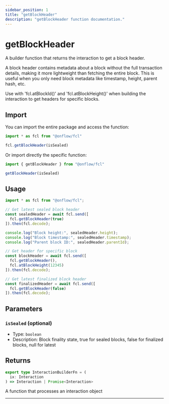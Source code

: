 ```yaml
---
sidebar_position: 1
title: "getBlockHeader"
description: "getBlockHeader function documentation."
---
```


<!-- THIS DOCUMENT IS AUTO-GENERATED FROM [onflow/fcl/../sdk/src/build/build-get-block-header.ts](https://github.com/onflow/fcl-js/tree/master/packages/fcl/../sdk/src/build/build-get-block-header.ts). DO NOT EDIT MANUALLY -->

# getBlockHeader

A builder function that returns the interaction to get a block header.

A block header contains metadata about a block without the full transaction details, making it more
lightweight than fetching the entire block. This is useful when you only need block metadata like
timestamp, height, parent hash, etc.

Use with 'fcl.atBlockId()' and 'fcl.atBlockHeight()' when building the interaction to get headers for specific blocks.

## Import

You can import the entire package and access the function:

```typescript
import * as fcl from "@onflow/fcl"

fcl.getBlockHeader(isSealed)
```

Or import directly the specific function:

```typescript
import { getBlockHeader } from "@onflow/fcl"

getBlockHeader(isSealed)
```

## Usage

```typescript
import * as fcl from "@onflow/fcl";

// Get latest sealed block header
const sealedHeader = await fcl.send([
  fcl.getBlockHeader(true)
]).then(fcl.decode);

console.log("Block height:", sealedHeader.height);
console.log("Block timestamp:", sealedHeader.timestamp);
console.log("Parent block ID:", sealedHeader.parentId);

// Get header for specific block
const blockHeader = await fcl.send([
  fcl.getBlockHeader(),
  fcl.atBlockHeight(12345)
]).then(fcl.decode);

// Get latest finalized block header
const finalizedHeader = await fcl.send([
  fcl.getBlockHeader(false)
]).then(fcl.decode);
```

## Parameters

### `isSealed` (optional)


- Type: `boolean`
- Description: Block finality state, true for sealed blocks, false for finalized blocks, null for latest


## Returns

```typescript
export type InteractionBuilderFn = (
  ix: Interaction
) => Interaction | Promise<Interaction>
```


A function that processes an interaction object

---